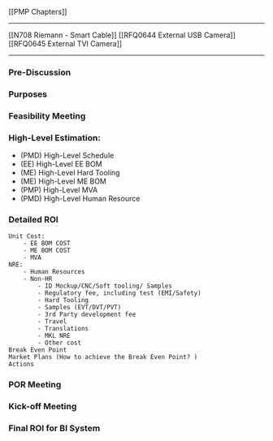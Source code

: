 [[PMP Chapters]]

---

[[N708 Riemann - Smart Cable]]
[[RFQ0644 External USB Camera]]
[[RFQ0645 External TVI Camera]]

---

### Pre-Discussion

### Purposes

### Feasibility Meeting

### High-Level Estimation:
- (PMD) High-Level Schedule
- (EE) High-Level EE BOM
- (ME) High-Level Hard Tooling
- (ME) High-Level ME BOM
- (PMP) High-Level MVA 
- (PMD) High-Level Human Resource

###  Detailed ROI
	Unit Cost:
		- EE BOM COST
		- ME BOM COST
		- MVA
	NRE:
		- Human Resources
		- Non-HR
			- ID Mockup/CNC/Soft tooling/ Samples
			- Regulatory fee, including test (EMI/Safety)
			- Hard Tooling
			- Samples (EVT/DVT/PVT)
			- 3rd Party development fee
			- Travel
			- Translations
			- MKL NRE
			- Other cost
	Break Even Point
	Market Plans (How to achieve the Break Even Point? )
	Actions

### POR Meeting

### Kick-off Meeting

### Final ROI for BI System